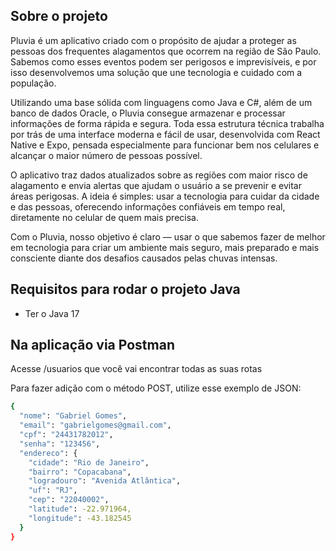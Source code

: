 ## Sobre o projeto

Pluvia é um aplicativo criado com o propósito de ajudar a proteger as pessoas dos frequentes alagamentos que ocorrem na região de São Paulo. Sabemos como esses eventos podem ser perigosos e imprevisíveis, e por isso desenvolvemos uma solução que une tecnologia e cuidado com a população.

Utilizando uma base sólida com linguagens como Java e C#, além de um banco de dados Oracle, o Pluvia consegue armazenar e processar informações de forma rápida e segura. Toda essa estrutura técnica trabalha por trás de uma interface moderna e fácil de usar, desenvolvida com React Native e Expo, pensada especialmente para funcionar bem nos celulares e alcançar o maior número de pessoas possível.

O aplicativo traz dados atualizados sobre as regiões com maior risco de alagamento e envia alertas que ajudam o usuário a se prevenir e evitar áreas perigosas. A ideia é simples: usar a tecnologia para cuidar da cidade e das pessoas, oferecendo informações confiáveis em tempo real, diretamente no celular de quem mais precisa.

Com o Pluvia, nosso objetivo é claro — usar o que sabemos fazer de melhor em tecnologia para criar um ambiente mais seguro, mais preparado e mais consciente diante dos desafios causados pelas chuvas intensas.

## Requisitos para rodar o projeto Java

- Ter o Java 17

## Na aplicação via Postman

Acesse /usuarios que você vai encontrar todas as suas rotas

Para fazer adição com o método POST, utilize esse exemplo de JSON:

```sh
{
  "nome": "Gabriel Gomes",
  "email": "gabrielgomes@gmail.com",
  "cpf": "24431782012",
  "senha": "123456",
  "endereco": {
    "cidade": "Rio de Janeiro",
    "bairro": "Copacabana",
    "logradouro": "Avenida Atlântica",
    "uf": "RJ",
    "cep": "22040002",
    "latitude": -22.971964,
    "longitude": -43.182545
  }
}
```

